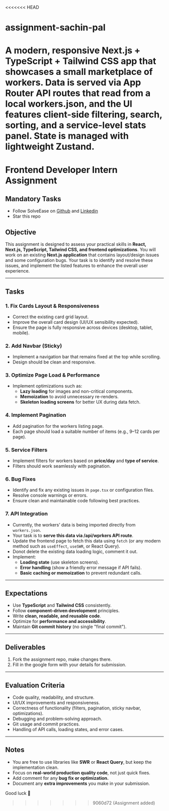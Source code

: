 <<<<<<< HEAD
# assignment-sachin-pal
A modern, responsive Next.js + TypeScript + Tailwind CSS app that showcases a small marketplace of workers. Data is served via App Router API routes that read from a local workers.json, and the UI features client-side filtering, search, sorting, and a service-level stats panel. State is managed with lightweight Zustand. 
=======
# Frontend Developer Intern Assignment  

## Mandatory Tasks
- Follow SolveEase on [Github](https://github.com/solve-ease) and [Linkedin](https://www.linkedin.com/company/solve-ease)
- Star this repo

## Objective  
This assignment is designed to assess your practical skills in **React, Next.js, TypeScript, Tailwind CSS, and frontend optimizations**. You will work on an existing **Next.js application** that contains layout/design issues and some configuration bugs. Your task is to identify and resolve these issues, and implement the listed features to enhance the overall user experience. 

---

## Tasks  

### 1. Fix Cards Layout & Responsiveness  
- Correct the existing card grid layout.  
- Improve the overall card design (UI/UX sensibility expected).  
- Ensure the page is fully responsive across devices (desktop, tablet, mobile).  

### 2. Add Navbar (Sticky)  
- Implement a navigation bar that remains fixed at the top while scrolling.  
- Design should be clean and responsive.  

### 3. Optimize Page Load & Performance  
- Implement optimizations such as:  
  - **Lazy loading** for images and non-critical components.  
  - **Memoization** to avoid unnecessary re-renders.  
  - **Skeleton loading screens** for better UX during data fetch.  

### 4. Implement Pagination  
- Add pagination for the workers listing page.  
- Each page should load a suitable number of items (e.g., 9–12 cards per page).  

### 5. Service Filters  
- Implement filters for workers based on **price/day** and **type of service**.  
- Filters should work seamlessly with pagination.  

### 6. Bug Fixes  
- Identify and fix any existing issues in `page.tsx` or configuration files.  
- Resolve console warnings or errors.  
- Ensure clean and maintainable code following best practices.  

### 7. API Integration  
- Currently, the workers’ data is being imported directly from `workers.json`.  
- Your task is to **serve this data via /api/wprkers API route**.  
- Update the frontend page to fetch this data using `fetch` (or any modern method such as `useEffect`, `useSWR`, or React Query).
- Donot delete the existing data loading logic, comment it out.  
- Implement:  
  - **Loading state** (use skeleton screens).  
  - **Error handling** (show a friendly error message if API fails).  
  - **Basic caching or memoization** to prevent redundant calls.  

---

## Expectations  
- Use **TypeScript** and **Tailwind CSS** consistently.  
- Follow **component-driven development** principles.  
- Write **clean, readable, and reusable code**.  
- Optimize for **performance and accessibility**.  
- Maintain **Git commit history** (no single "final commit").  

---

## Deliverables  
1. Fork the assignment repo, make changes there.
2. Fill in the google form with your details for submission.

---

## Evaluation Criteria  
- Code quality, readability, and structure.  
- UI/UX improvements and responsiveness.  
- Correctness of functionality (filters, pagination, sticky navbar, optimizations).  
- Debugging and problem-solving approach.  
- Git usage and commit practices.  
- Handling of API calls, loading states, and error cases.  

---

## Notes  
- You are free to use libraries like **SWR** or **React Query**, but keep the implementation clean.  
- Focus on **real-world production quality code**, not just quick fixes. 
- Add comment for any **bug fix or optimization.** 
- Document any **extra improvements** you make in your submission.

Good luck 🚀  
>>>>>>> 9060d72 (Assignment added)
